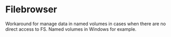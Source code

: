 # Filebrowser

Workaround for manage data in named volumes in cases when there are
no direct access to FS. Named volumes in Windows for example.  